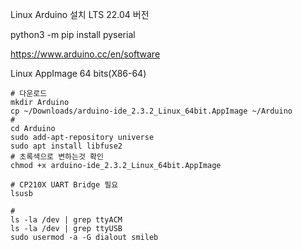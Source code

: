 Linux Arduino 설치
LTS 22.04 버전

python3 -m pip install pyserial

https://www.arduino.cc/en/software

Linux AppImage 64 bits(X86-64) 


```
# 다운로드
mkdir Arduino
cp ~/Downloads/arduino-ide_2.3.2_Linux_64bit.AppImage ~/Arduino
# 
cd Arduino
sudo add-apt-repository universe
sudo apt install libfuse2
# 초록색으로 변하는것 확인
chmod +x arduino-ide_2.3.2_Linux_64bit.AppImage

# CP210X UART Bridge 필요
lsusb

#
ls -la /dev | grep ttyACM
ls -la /dev | grep ttyUSB
sudo usermod -a -G dialout smileb
```
